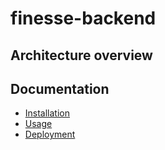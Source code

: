 # finesse-backend

## Architecture overview

<!-- ![Alt text](docs/finesse-component-diagram.png "Finesse component diagram") -->
<!-- TODO -->

## Documentation

- [Installation](docs/INSTALLATION.md)
- [Usage](docs/USAGE.md)
- [Deployment](docs/DEPLOYMENT.md)
